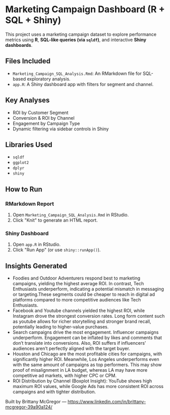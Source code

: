 
# Marketing Campaign Dashboard (R + SQL + Shiny)

This project uses a marketing campaign dataset to explore performance metrics using **R**, **SQL-like queries (via `sqldf`)**, and interactive **Shiny dashboards**.

## Files Included

- `Marketing_Campaign_SQL_Analysis.Rmd`: An RMarkdown file for SQL-based exploratory analysis.
- `app.R`: A Shiny dashboard app with filters for segment and channel.

## Key Analyses

- ROI by Customer Segment
- Conversion & ROI by Channel
- Engagement by Campaign Type
- Dynamic filtering via sidebar controls in Shiny

## Libraries Used

- `sqldf`
- `ggplot2`
- `dplyr`
- `shiny`

## How to Run

### RMarkdown Report

1. Open `Marketing_Campaign_SQL_Analysis.Rmd` in RStudio.
2. Click "Knit" to generate an HTML report.

### Shiny Dashboard

1. Open `app.R` in RStudio.
2. Click "Run App" (or use `shiny::runApp()`).

## Insights Generated


- Foodies and Outdoor Adventurers respond best to marketing campaigns, yielding the highest average ROI. In contrast, Tech Enthusiasts underperform, indicating a potential mismatch in messaging or targeting.These segments could be cheaper to reach in digital ad platforms compared to more competitive audiences like Tech Enthusiasts.
- Facebook and Youtube channels yielded the highest ROI, while Instagram drove the strongest conversion rates. Long form content such as youtube allows for richer storytelling and stronger brand recall, potentially leading to higher-value purchases.
- Search campaigns drive the most engagement. Influencer campaigns underperform. Engagement can be inflated by likes and comments that don’t translate into conversions. Also, ROI suffers if influencers’ audiences aren’t perfectly aligned with the target buyer.
- Houston and Chicago are the most profitable cities for campaigns, with significantly higher ROI. Meanwhile, Los Angeles underperforms even with the same amount of campaigns as top performers. This may show proof of misalignment in LA budget, whereas LA may have more competitive ad markets, with higher CPC or CPM.
- ROI Distribution by Channel (Boxplot Insight): YouTube shows high maximum ROI values, while Google Ads has more consistent ROI across campaigns and with tighter distribution.





Built by Brittany McGregor — https://www.linkedin.com/in/brittany-mcgregor-39a90a124/



